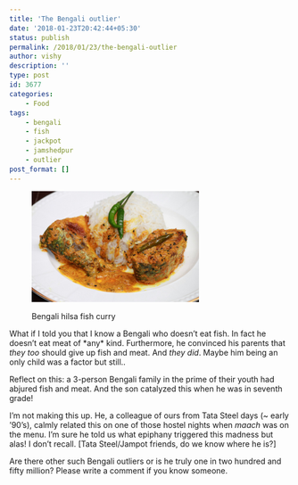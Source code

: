 ```yaml
---
title: 'The Bengali outlier'
date: '2018-01-23T20:42:44+05:30'
status: publish
permalink: /2018/01/23/the-bengali-outlier
author: vishy
description: ''
type: post
id: 3677
categories: 
    - Food
tags:
    - bengali
    - fish
    - jackpot
    - jamshedpur
    - outlier
post_format: []
---
```

<figure aria-describedby="caption-attachment-3678" class="wp-caption alignleft" id="attachment_3678" style="width: 300px">

[![](../../../../uploads/2018/01/hilsa_fish_curry_bengali_style.jpg)](http://www.ulaar.com/2018/01/23/the-bengali-outlier/hilsa_fish_curry_bengali_style/#main)<figcaption class="wp-caption-text" id="caption-attachment-3678">Bengali hilsa fish curry</figcaption></figure>

What if I told you that I know a Bengali who doesn’t eat fish. In fact he doesn’t eat meat of \*any\* kind. Furthermore, he convinced his parents that *they too* should give up fish and meat. And *they did*. Maybe him being an only child was a factor but still..

Reflect on this: a 3-person Bengali family in the prime of their youth had abjured fish and meat. And the son catalyzed this when he was in seventh grade!

I’m not making this up. He, a colleague of ours from Tata Steel days (~ early ’90’s), calmly related this on one of those hostel nights when *maach* was on the menu. I’m sure he told us what epiphany triggered this madness but alas! I don’t recall. \[Tata Steel/Jampot friends, do we know where he is?\]

Are there other such Bengali outliers or is he truly one in two hundred and fifty million? Please write a comment if you know someone.